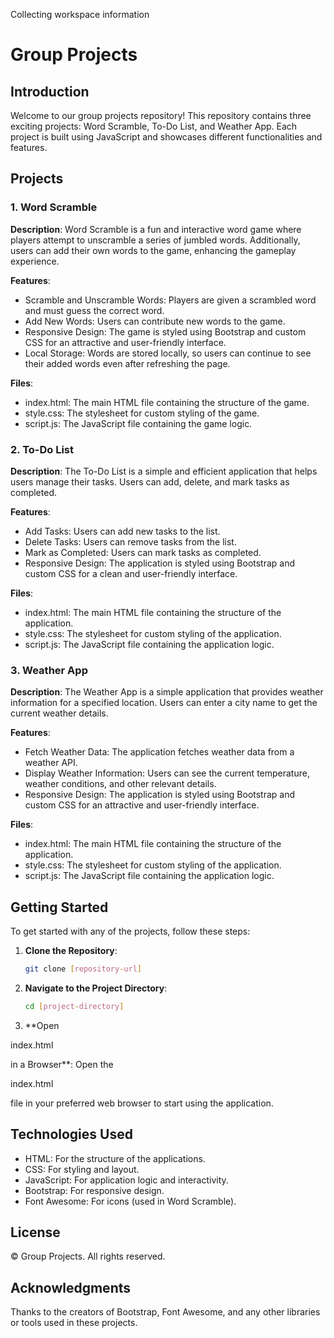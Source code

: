 Collecting workspace information

# Group Projects

## Introduction

Welcome to our group projects repository! This repository contains three exciting projects: Word Scramble, To-Do List, and Weather App. Each project is built using JavaScript and showcases different functionalities and features.

## Projects

### 1. Word Scramble

**Description**: Word Scramble is a fun and interactive word game where players attempt to unscramble a series of jumbled words. Additionally, users can add their own words to the game, enhancing the gameplay experience.

**Features**:
- Scramble and Unscramble Words: Players are given a scrambled word and must guess the correct word.
- Add New Words: Users can contribute new words to the game.
- Responsive Design: The game is styled using Bootstrap and custom CSS for an attractive and user-friendly interface.
- Local Storage: Words are stored locally, so users can continue to see their added words even after refreshing the page.

**Files**:
- index.html: The main HTML file containing the structure of the game.
- style.css: The stylesheet for custom styling of the game.
- script.js: The JavaScript file containing the game logic.

### 2. To-Do List

**Description**: The To-Do List is a simple and efficient application that helps users manage their tasks. Users can add, delete, and mark tasks as completed.

**Features**:
- Add Tasks: Users can add new tasks to the list.
- Delete Tasks: Users can remove tasks from the list.
- Mark as Completed: Users can mark tasks as completed.
- Responsive Design: The application is styled using Bootstrap and custom CSS for a clean and user-friendly interface.

**Files**:
- index.html: The main HTML file containing the structure of the application.
- style.css: The stylesheet for custom styling of the application.
- script.js: The JavaScript file containing the application logic.

### 3. Weather App

**Description**: The Weather App is a simple application that provides weather information for a specified location. Users can enter a city name to get the current weather details.

**Features**:
- Fetch Weather Data: The application fetches weather data from a weather API.
- Display Weather Information: Users can see the current temperature, weather conditions, and other relevant details.
- Responsive Design: The application is styled using Bootstrap and custom CSS for an attractive and user-friendly interface.

**Files**:
- index.html: The main HTML file containing the structure of the application.
- style.css: The stylesheet for custom styling of the application.
- script.js: The JavaScript file containing the application logic.

## Getting Started

To get started with any of the projects, follow these steps:

1. **Clone the Repository**:
   ```sh
   git clone [repository-url]
   ```

2. **Navigate to the Project Directory**:
   ```sh
   cd [project-directory]
   ```

3. **Open 

index.html

 in a Browser**:
   Open the 

index.html

 file in your preferred web browser to start using the application.

## Technologies Used

- HTML: For the structure of the applications.
- CSS: For styling and layout.
- JavaScript: For application logic and interactivity.
- Bootstrap: For responsive design.
- Font Awesome: For icons (used in Word Scramble).

## License

© Group Projects. All rights reserved.

## Acknowledgments

Thanks to the creators of Bootstrap, Font Awesome, and any other libraries or tools used in these projects.
